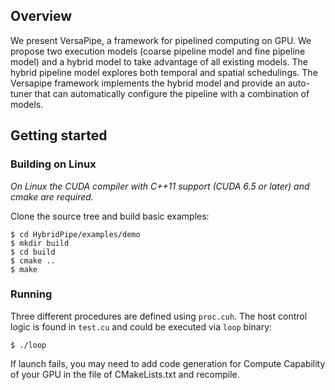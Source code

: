 ## Overview

We present VersaPipe, a framework for pipelined computing on GPU. We propose two execution models (coarse pipeline model and fine pipeline model) and a hybrid model to take advantage of all existing models. The hybrid pipeline model explores both temporal and spatial schedulings. The Versapipe framework implements the hybrid model and provide an auto-tuner that can automatically configure the pipeline with a combination of models.

## Getting started

### Building on Linux

*On Linux the CUDA compiler with C++11 support (CUDA 6.5 or later) and cmake are required.*

Clone the source tree and build basic examples:

```
$ cd HybridPipe/examples/demo
$ mkdir build
$ cd build
$ cmake ..
$ make
```

### Running

Three different procedures are defined using `proc.cuh`. The host control logic is found in `test.cu` and could be executed via `loop` binary:

```
$ ./loop
```

If launch fails, you may need to add code generation for Compute Capability of your GPU in the file of CMakeLists.txt and recompile.


